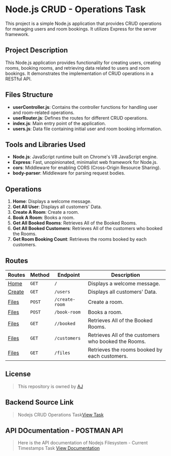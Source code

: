 # Node.js CRUD - Operations Task

This project is a simple Node.js application that provides CRUD operations for managing users and room bookings. It utilizes Express for the server framework.

## Project Description

This Node.js application provides functionality for creating users, creating rooms, booking rooms, and retrieving data related to users and room bookings. It demonstrates the implementation of CRUD operations in a RESTful API.

## Files Structure

- **userController.js**: Contains the controller functions for handling user and room-related operations.
- **userRouter.js**: Defines the routes for different CRUD operations.
- **index.js**: Main entry point of the application.
- **users.js**: Data file containing initial user and room booking information.

## Tools and Libraries Used

- **Node.js**: JavaScript runtime built on Chrome's V8 JavaScript engine.
- **Express**: Fast, unopinionated, minimalist web framework for Node.js.
- **cors**: Middleware for enabling CORS (Cross-Origin Resource Sharing).
- **body-parser**: Middleware for parsing request bodies.

## Operations

1. **Home**: Displays a welcome message.
2. **Get All User**: Displays all customers' Data.
3. **Create A Room**: Create a room.
4. **Book A Room**: Books a room.
5. **Get All Booked Rooms**: Retrieves All of the Booked Rooms.
6. **Get All Booked Customers**: Retrieves All of the customers who booked the Rooms.
7. **Get Room Booking Count**: Retrieves the rooms booked by each customers.

## Routes

| **Routes**                                                               | **Method** | **Endpoint**   | **Description**                                      |
| ------------------------------------------------------------------------ | ---------- | -------------- | ---------------------------------------------------- |
| <a href="https://hall-booking-7bjp.onrender.com/">Home</a>               | `GET`      | `/`            | Displays a welcome message.                          |
| <a href="https://hall-booking-7bjp.onrender.com/users">Create</a>        | `GET`      | `/users`       | Displays all customers' Data.                        |
| <a href="https://hall-booking-7bjp.onrender.com/create-room">Files</a>   | `POST`     | `/create-room` | Create a room.                                       |
| <a href="https://hall-booking-7bjp.onrender.com/book-room">Files</a>     | `POST`     | `/book-room`   | Books a room.                                        |
| <a href="https://hall-booking-7bjp.onrender.com//booked">Files</a>       | `GET`      | `//booked`     | Retrieves All of the Booked Rooms.                   |
| <a href="https://hall-booking-7bjp.onrender.com/customers">Files</a>     | `GET`      | `/customers`   | Retrieves All of the customers who booked the Rooms. |
| <a href="https://hall-booking-7bjp.onrender.com/booking-count">Files</a> | `GET`      | `/files`       | Retrieves the rooms booked by each customers.        |

## License

> This repository is owned by
> <a href="https://github.com/Ajith-11399/">AJ</a>

## Backend Source Link

> Nodejs CRUD Operations Task<a href="https://hall-booking-7bjp.onrender.com/">View Task</a>

## API DOcumentation - POSTMAN API

> Here is the API documentation of Nodejs Filesystem - Current Timestamps Task
> <a href="https://documenter.getpostman.com/view/35036950/2sA3XPC2nA">View Documentation</a>
